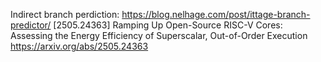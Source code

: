 
Indirect branch perdiction: https://blog.nelhage.com/post/ittage-branch-predictor/
[2505.24363] Ramping Up Open-Source RISC-V Cores: Assessing the Energy Efficiency of Superscalar, Out-of-Order Execution https://arxiv.org/abs/2505.24363
